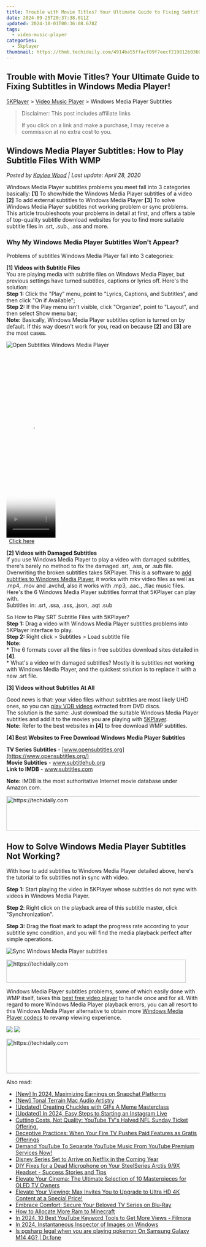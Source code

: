 ```yaml
---
title: Trouble with Movie Titles? Your Ultimate Guide to Fixing Subtitles in Windows Media Player!
date: 2024-09-25T20:37:38.011Z
updated: 2024-10-01T00:36:08.678Z
tags:
  - video-music-player
categories:
  - 5kplayer
thumbnail: https://thmb.techidaily.com/4914ba55ffacf89f7eecf219812b0360d597ec64675cc9c86f982f27e5ed1c09.jpg
---
```


## Trouble with Movie Titles? Your Ultimate Guide to Fixing Subtitles in Windows Media Player!

[5KPlayer](https://tools.techidaily.com/5kplayer/products/) \> [Video Music Player](https://tools.techidaily.com/5kplayer/video-music-player/) \> Windows Media Player Subtitles

>  Disclaimer: This post includes affiliate links
>
>  If you click on a link and make a purchase, I may receive a commission at no extra cost to you.
>

## Windows Media Player Subtitles: How to Play Subtitle Files With WMP

 _Posted by [Kaylee Wood](https://www.quora.com/profile/Amanda-Hu-21) | Last update: April 28, 2020_

Windows Media Player subtitles problems you meet fall into 3 categories basically: **\[1\]** To show/hide the Windows Media Player subtitles of a video **\[2\]** To add external subtitles to Windows Media Player **\[3\]** To solve Windows Media Player subtitles not working problem or sync problems. This article troubleshoots your problems in detail at first, and offers a table of top-quality subtitle download websites for you to find more suitable subtitle files in .srt, .sub., .ass and more.

### Why My Windows Media Player Subtitles Won't Appear?

Problems of subtitles Windows Media Player fall into 3 categories:

**\[1\] Videos with Subtitle Files**  
You are playing media with subtitle files on Windows Media Player, but previous settings have turned subtitles, captions or lyrics off. Here's the solution:  
 **Step 1:**  Click the "Play" menu, point to "Lyrics, Captions, and Subtitles", and then click "On if Available";  
 **Step 2:** If the Play menu isn't visible, click "Organize", point to "Layout", and then select Show menu bar;  
**Note:**  Basically, Windows Media Player subtitles option is turned on by default. If this way doesn't work for you, read on because **\[2\]** and **\[3\]** are the most cases. 

![Open Subtitles Windows Media Player](https://www.5kplayer.com/video-music-player/img/5kplayer-wmp-subtitles-yxt-092501.png) 

<!-- affiliate ads begin -->
<span id="1975555">
					<video width="128" height="480" style="cursor:pointer"
           poster="//a.impactradius-go.com/display-clicktoplayimage/1975555.png"
           onclick="if(!this.playClicked){this.play();this.setAttribute('controls',true);this.playClicked=true;}">
	   <source src="//a.impactradius-go.com/display-ad/22993-1975555">
	   <img src="//a.impactradius-go.com/display-clicktoplayimage/1975555.png" style="border: none; height: 100%; width: 100%; object-fit: contain">
	</video>
	<div style="width:80px;text-align:center"><a href="javascript:window.open(decodeURIComponent('https%3A%2F%2Fhomestyler.sjv.io%2Fc%2F5597632%2F1975555%2F22993'), '_blank');void(0);">Click here</a></div>
</span>
<img height="0" width="0" src="https://imp.pxf.io/i/5597632/1975555/22993" style="position:absolute;visibility:hidden;" border="0" />
<!-- affiliate ads end -->

**\[2\] Videos with Damaged Subtitles**  
 If you use Windows Media Player to play a video with damaged subtitles, there's barely no method to fix the damaged .srt, .ass, or .sub file.   
 Overwriting the broken subtitles takes 5KPlayer. This is a software to [add subtitles to Windows Media Player](https://tools.techidaily.com/5kplayer/video-music-player/), it works with mkv video files as well as .mp4, .mov and .avchd, also it works with .mp3, .aac., .flac music files. Here's the 6 Windows Media Player subtitles format that 5KPlayer can play with.  
 Subtitles in: .srt, .ssa, .ass, .json, .aqt .sub

So How to Play SRT Subtitle Files with 5KPlayer?  
**Step 1:** Drag a video with Windows Media Player subtitles problems into 5KPlayer interface to play.  
**Step 2:** Right click > Subtitles > Load subtitle file  
**Note:**   
 \* The 6 formats cover all the files in free subtitles download sites detailed in **\[4\]**.  
 \* What's a video with damaged subtitles? Mostly it is subtitles not working with Windows Media Player, and the quickest solution is to replace it with a new .srt file.

**\[3\] Videos without Subtitles At All**  
  
 Good news is that: your video files without subtitles are most likely UHD ones, so you can [play VOB videos](https://tools.techidaily.com/5kplayer/video-music-player/) extracted from DVD discs.  
 The solution is the same: Just download the suitable Windows Media Player subtitles and add it to the movies you are playing with [5KPlayer](https://tools.techidaily.com/5kplayer/products/).  
**Note:** Refer to the best websites in **\[4\]** to free download WMP subtitles.

**\[4\] Best Websites to Free Download Windows Media Player Subtitles**

**TV Series Subtitles** \- [www.opensubtitles.org](https://www.opensubtitles.org/)  
**Movie Subtitles** \- www.subtitlehub.org  
**Link to IMDB**  \- www.subtitles.com

**Note:** IMDB is the most authoritative Internet movie database under Amazon.com.

<!-- affiliate ads begin -->
<a href="https://aligracehair.sjv.io/c/5597632/1959778/19272" target="_top" id="1959778">
  <img src="//a.impactradius-go.com/display-ad/19272-1959778" border="0" alt="https://techidaily.com" width="728" height="90"/>
</a>
<img height="0" width="0" src="https://aligracehair.sjv.io/i/5597632/1959778/19272" style="position:absolute;visibility:hidden;" border="0" />
<!-- affiliate ads end -->

## How to Solve Windows Media Player Subtitles Not Working?

With how to add subtitles to Windows Media Player detailed above, here's the tutorial to fix subtitles not in sync with video.

**Step 1:** Start playing the video in 5KPlayer whose subtitles do not sync with videos in Windows Media Player.

**Step 2**: Right click on the playback area of this subtitle master, click "Synchronization".

**Step 3:** Drag the float mark to adapt the progress rate according to your subtitle sync condition, and you will find the media playback perfect after simple operations.

![Sync Windows Media Player subtitles](https://www.5kplayer.com/video-music-player/img/5kplayer-how-to-add-subtitles-zjy-0420002.jpg) 

<!-- affiliate ads begin -->
<a href="https://review-au.sjv.io/c/5597632/2098703/14409" target="_top" id="2098703">
  <img src="//a.impactradius-go.com/display-ad/14409-2098703" border="0" alt="https://techidaily.com" width="468" height="60"/>
</a>
<img height="0" width="0" src="https://review-au.sjv.io/i/5597632/2098703/14409" style="position:absolute;visibility:hidden;" border="0" />
<!-- affiliate ads end -->

Windows Media Player subtitles problems, some of which easily done with WMP itself, takes this [best free video player](https://tools.techidaily.com/5kplayer/video-music-player/) to handle once and for all. With regard to more Windows Media Player playback errors, you can all resort to this Windows Media Player alternative to obtain more [Windows Media Player codecs](https://tools.techidaily.com/5kplayer/video-music-player/) to revamp viewing experience.

[![](https://www.5kplayer.com/video-music-player/../button/freedownwhitewin.png)](https://tools.techidaily.com/5kplayer/products/) [![](https://www.5kplayer.com/video-music-player/../button/freedownwhitemac.png)](https://tools.techidaily.com/5kplayer/products/)

<!-- affiliate ads begin -->
<a href="https://appsumo.8odi.net/c/5597632/2111982/7443" target="_top" id="2111982">
  <img src="//a.impactradius-go.com/display-ad/7443-2111982" border="0" alt="https://techidaily.com" width="728" height="90"/>
</a>
<img height="0" width="0" src="https://appsumo.8odi.net/i/5597632/2111982/7443" style="position:absolute;visibility:hidden;" border="0" />
<!-- affiliate ads end -->

<ins class="adsbygoogle"
     style="display:block"
     data-ad-format="autorelaxed"
     data-ad-client="ca-pub-7571918770474297"
     data-ad-slot="1223367746"></ins>

<ins class="adsbygoogle"
     style="display:block"
     data-ad-client="ca-pub-7571918770474297"
     data-ad-slot="8358498916"
     data-ad-format="auto"
     data-full-width-responsive="true"></ins>

<span class="atpl-alsoreadstyle">Also read:</span>
<div><ul>
<li><a href="https://snapchat-videos.techidaily.com/new-in-2024-maximizing-earnings-on-snapchat-platforms/"><u>[New] In 2024, Maximizing Earnings on Snapchat Platforms</u></a></li>
<li><a href="https://visual-screen-recording.techidaily.com/new-tonal-terrain-mac-audio-artistry/"><u>[New] Tonal Terrain Mac Audio Artistry</u></a></li>
<li><a href="https://extra-lessons.techidaily.com/updated-creating-chuckles-with-gifs-a-meme-masterclass/"><u>[Updated] Creating Chuckles with GIFs A Meme Masterclass</u></a></li>
<li><a href="https://instagram-videos.techidaily.com/updated-in-2024-easy-steps-to-starting-an-instagram-live/"><u>[Updated] In 2024, Easy Steps to Starting an Instagram Live</u></a></li>
<li><a href="https://media-tips.techidaily.com/cutting-costs-not-quality-youtube-tvs-halved-nfl-sunday-ticket-offering/"><u>Cutting Costs, Not Quality: YouTube TV's Halved NFL Sunday Ticket Offering.</u></a></li>
<li><a href="https://media-tips.techidaily.com/deceptive-practices-when-your-fire-tv-pushes-paid-features-as-gratis-offerings/"><u>Deceptive Practices: When Your Fire TV Pushes Paid Features as Gratis Offerings</u></a></li>
<li><a href="https://media-tips.techidaily.com/demand-youtube-to-separate-youtube-music-from-youtube-premium-services-now/"><u>Demand YouTube To Separate YouTube Music From YouTube Premium Services Now!</u></a></li>
<li><a href="https://media-tips.techidaily.com/disney-series-set-to-arrive-on-netflix-in-the-coming-year/"><u>Disney Series Set to Arrive on Netflix in the Coming Year</u></a></li>
<li><a href="https://sound-issues.techidaily.com/diy-fixes-for-a-dead-microphone-on-your-steelseries-arctis-99x-headset-success-stories-and-tips/"><u>DIY Fixes for a Dead Microphone on Your SteelSeries Arctis 9/9X Headset - Success Stories and Tips</u></a></li>
<li><a href="https://media-tips.techidaily.com/elevate-your-cinema-the-ultimate-selection-of-10-masterpieces-for-oled-tv-owners/"><u>Elevate Your Cinema: The Ultimate Selection of 10 Masterpieces for OLED TV Owners</u></a></li>
<li><a href="https://media-tips.techidaily.com/elevate-your-viewing-max-invites-you-to-upgrade-to-ultra-hd-4k-content-at-a-special-price/"><u>Elevate Your Viewing: Max Invites You to Upgrade to Ultra HD 4K Content at a Special Price!</u></a></li>
<li><a href="https://media-tips.techidaily.com/embrace-comfort-secure-your-beloved-tv-series-on-blu-ray/"><u>Embrace Comfort: Secure Your Beloved TV Series on Blu-Ray</u></a></li>
<li><a href="https://screen-sharing-recording.techidaily.com/how-to-allocate-more-ram-to-minecraft/"><u>How to Allocate More Ram to Minecraft</u></a></li>
<li><a href="https://facebook-video-footage.techidaily.com/in-2024-10-best-youtube-keyword-tools-to-get-more-views-filmora/"><u>In 2024, 10 Best YouTube Keyword Tools to Get More Views - Filmora</u></a></li>
<li><a href="https://extra-guidance.techidaily.com/in-2024-instantaneous-inspector-of-images-on-windows/"><u>In 2024, Instantaneous Inspector of Images on Windows</u></a></li>
<li><a href="https://fake-location.techidaily.com/is-pgsharp-legal-when-you-are-playing-pokemon-on-samsung-galaxy-m14-4g-drfone-by-drfone-virtual-android/"><u>Is pgsharp legal when you are playing pokemon On Samsung Galaxy M14 4G? | Dr.fone</u></a></li>
</ul></div>

